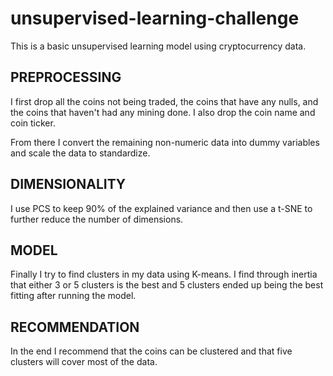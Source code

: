# unsupervised-learning-challenge

This is a basic unsupervised learning model using cryptocurrency data.

## PREPROCESSING

I first drop all the coins not being traded, the coins that have any nulls, and the coins that haven't had any mining done. I also drop the coin name and coin ticker.

From there I convert the remaining non-numeric data into dummy variables and scale the data to standardize.

## DIMENSIONALITY

I use PCS to keep 90% of the explained variance and then use a t-SNE to further reduce the number of dimensions.

## MODEL

Finally I try to find clusters in my data using K-means. I find through inertia that either 3 or 5 clusters is the best and 5 clusters ended up being the best fitting after running the model.

## RECOMMENDATION

In the end I recommend that the coins can be clustered and that five clusters will cover most of the data.